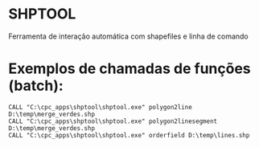# SHPTOOL

Ferramenta de interação automática com shapefiles e linha de comando

# Exemplos de chamadas de funções (batch):
```batch
CALL "C:\cpc_apps\shptool\shptool.exe" polygon2line D:\temp\merge_verdes.shp
CALL "C:\cpc_apps\shptool\shptool.exe" polygon2linesegment D:\temp\merge_verdes.shp
CALL "C:\cpc_apps\shptool\shptool.exe" orderfield D:\temp\lines.shp
```

